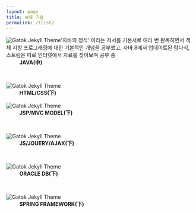 ```yaml
---
layout: page
title: 보유 기술
permalink: /tlist/
---
```




![Gatok Jekyll Theme]({{site.baseurl}}/images/java.png)'자바의 정석' 이라는 저서를 기본서로 여러 번 완독하면서 객체 지향 프로그래밍에 대한 기본적인 개념을 공부했고, 자바 8에서 업데이트된 람다식, 스트림은 따로 인터넷에서 자료를 찾아보며 공부 중<br>
&nbsp;&nbsp;&nbsp;&nbsp;&nbsp;&nbsp;&nbsp;&nbsp;&nbsp;**JAVA(中)**


<br>

![Gatok Jekyll Theme]({{site.baseurl}}/images/html.png)<br>
&nbsp;&nbsp;&nbsp;&nbsp;&nbsp;&nbsp;&nbsp;&nbsp;&nbsp;**HTML/CSS(下)**
<br>
<br>
![Gatok Jekyll Theme]({{site.baseurl}}/images/jsp.png)<br>
&nbsp;&nbsp;&nbsp;&nbsp;&nbsp;&nbsp;&nbsp;&nbsp;&nbsp;**JSP/MVC MODEL(下)**

<br>

![Gatok Jekyll Theme]({{site.baseurl}}/images/js.png)<br>
&nbsp;&nbsp;&nbsp;&nbsp;&nbsp;&nbsp;&nbsp;&nbsp;&nbsp;**JS/JQUERY/AJAX(下)**

<br>

![Gatok Jekyll Theme]({{site.baseurl}}/images/oracle.png)<br>
&nbsp;&nbsp;&nbsp;&nbsp;&nbsp;&nbsp;&nbsp;&nbsp;&nbsp;**ORACLE DB(下)**

<br>

![Gatok Jekyll Theme]({{site.baseurl}}/images/spring.png)<br>
&nbsp;&nbsp;&nbsp;&nbsp;&nbsp;&nbsp;&nbsp;&nbsp;&nbsp;**SPRING FRAMEWORK(下)**

<br>
